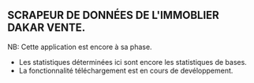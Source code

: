 ## SCRAPEUR DE DONNÉES DE L'IMMOBLIER DAKAR VENTE.

NB: Cette application est encore à sa phase.
* Les statistiques déterminées ici sont encore les statistiques de bases. 
* La fonctionnalité téléchargement est en cours de devéloppement.
